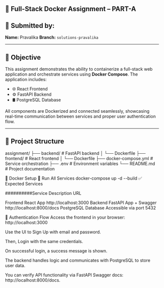 ## 🧩 Full-Stack Docker Assignment – PART-A

## 👤 Submitted by:
**Name:** Pravalika
**Branch:** `solutions-pravalika
`  

---

## 📌 Objective

This assignment demonstrates the ability to containerize a full-stack web application and orchestrate services using **Docker Compose**. The application includes:

- 🌐 React Frontend
- ⚙️ FastAPI Backend
- 🛢️ PostgreSQL Database

All components are Dockerized and connected seamlessly, showcasing real-time communication between services and proper user authentication flow.

---

## 📁 Project Structure


assignment/
├── backend/ # FastAPI backend
│ └── Dockerfile
├── frontend/ # React frontend
│ └── Dockerfile
├── docker-compose.yml # Service orchestration
├── .env # Environment variables
└── README.md # Project documentation

🐳 Docker Setup
🚀 Run All Services
docker-compose up -d --build
✅ Expected Services

##########Service	Description	URL

Frontend	React App	http://localhost:3000
Backend	FastAPI App + Swagger	http://localhost:8000/docs
PostgreSQL	Database	Accessible via port 5432


🔐 Authentication Flow
Access the frontend in your browser: http://localhost:3000

Use the UI to Sign Up with email and password.

Then, Login with the same credentials.

On successful login, a success message is shown.

The backend handles logic and communicates with PostgreSQL to store user data.

You can verify API functionality via FastAPI Swagger docs: http://localhost:8000/docs.


